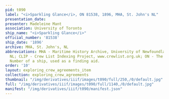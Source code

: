 ```yaml
---
pid: t090
label: "<i>Sparkling Glance</i>, ON 81538, 1896, MHA, St. John's NL"
presentation_date:
presenter: Madeleine Mant
association: University of Toronto
ship_name: "<i>Sparkling Glance</i>"
official_number: '81538'
ship_date: '1896'
archive: MHA, St. John's, NL
abbreviations: MHA - Maritime History Archive, University of Newfoundland, St. John's
  NL; CLIP - Crew List Indexing Project, www.crewlist.org.uk; ON - The permanent Official
  Number of a ship, used as a finding aid.
order: '10'
layout: exploring_crew_agreements_item
collection: exploring_crew_agreements
thumbnail: "/img/derivatives/iiif/images/t090/full/250,/0/default.jpg"
full: "/img/derivatives/iiif/images/t090/full/1140,/0/default.jpg"
manifest: "/img/derivatives/iiif/t090/manifest.json"
---
```

